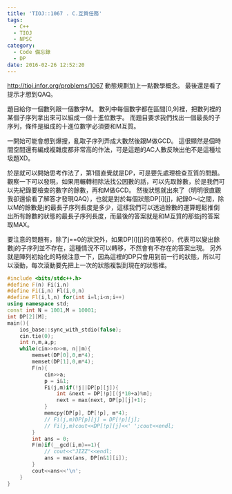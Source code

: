 ```yaml
---
title: 'TIOJ::1067 . C.互質任務'
tags:
  - C++
  - TIOJ
  - NPSC
category:
  - Code 備忘錄
  - DP
date: 2016-02-26 12:52:20
---
```



http://tioj.infor.org/problems/1067
動態規劃加上一點數學概念。
最後還是看了提示才想到QAQ。

<!--more-->

題目給你一個數列跟一個數字M。
數列中每個數字都在區間[0,9]裡，把數列裡的某個子序列拿出來可以組成一個十進位數字。
而題目要求我們找出一個最長的子序列，條件是組成的十進位數字必須要和M互質。

一開始可能會想到爆搜，亂取子序列弄成大數然後跟M做GCD。
這很顯然是個時間空間還有編成複雜度都非常高的作法，可是這題的AC人數反映出他不是這種垃圾題XD。

於是就可以開始思考作法了，第1個直覺就是DP，可是要先處理檢查互質的問題。
觀察一下可以發現，如果用輾轉相除法找公因數的話，可以先取餘數，於是我們可以先紀錄要檢查的數字的餘數，再和M做GCD。
然後狀態就出來了（明明很直觀我卻還偷看了解答才發現QAQ），也就是對於每個狀態DP[i][j]，紀錄0～i之間，除以M的餘數是j的最長子序列長度是多少，這樣我們可以透過餘數的運算輕鬆推倒出所有餘數的狀態的最長子序列長度，而最後的答案就是和M互質的那些j的答案取MAX。

要注意的問題有，除了j==0的狀況外，如果DP[i][j]的值等於0，代表可以變出餘數j的子序列並不存在，這種情況不可以轉移，不然會有不存在的答案出現。
另外就是陣列初始化的時候注意一下，因為這裡的DP只會用到前一行的狀態，所以可以滾動，每次滾動要先把上一次的狀態複製到現在的狀態裡。


``` c++
#include <bits/stdc++.h>
#define F(n) Fi(i,n)
#define Fi(i,n) Fl(i,0,n)
#define Fl(i,l,n) for(int i=l;i<n;i++)
using namespace std;
const int N = 1001,M = 10001;
int DP[2][M];
main(){
    ios_base::sync_with_stdio(false);
    cin.tie(0);
    int n,m,a,p;
    while(cin>>n>>m, n||m){
        memset(DP[0],0,m*4);
        memset(DP[1],0,m*4);
        F(n){
            cin>>a;
            p = i&1;
            Fi(j,m)if(!j||DP[p][j]){
                int &next = DP[!p][(j*10+a)%m];
                next = max(next, DP[p][j]+1);
            }
            memcpy(DP[p], DP[!p], m*4);
            // Fi(j,m)DP[p][j] = DP[!p][j];
            // Fi(j,m)cout<<DP[!p][j]<<' ';cout<<endl;
        }
        int ans = 0;
        F(m)if(__gcd(i,m)==1){
            // cout<<"JIZZ"<<endl;
            ans = max(ans, DP[n&1][i]);
        }
        cout<<ans<<'\n';
    }
}
```